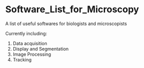 Software_List_for_Microscopy
============================

A list of useful softwares for biologists and microscopists


Currently including:
1. Data acquisition
2. Display and Segmentation
3. Image Processing
4. Tracking
